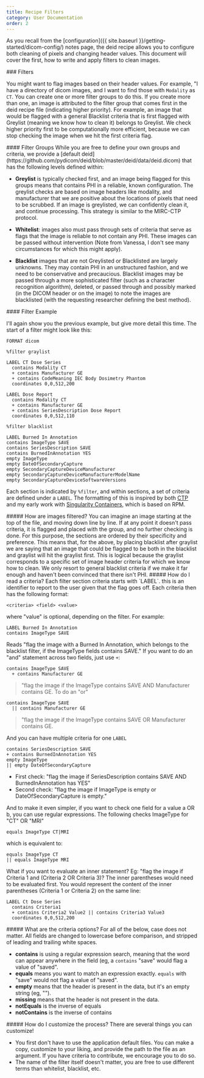 ```yaml
---
title: Recipe Filters
category: User Documentation
order: 2
---
```


As you recall from the [configuration]({{ site.baseurl }}/getting-started/dicom-config/)
notes page, the deid recipe allows you to configure both cleaning of pixels
and changing header values. This document will cover the first, how to write
and apply filters to clean images.

<a id="filters">
### Filters

You might want to flag images based on their header values. For example, "I have a directory
of dicom images, and I want to find those with `Modality` as `CT`. You can create
one or more filter groups to do this. If you create more than one, an image is attributed
to the filter group that comes first in the deid recipe file (indicating higher priority).
For example, an image that would be flagged with a general Blacklist criteria that is first flagged with Greylist
(meaning we know how to clean it) belongs to Greylist. We check higher priority
first to be computationally more efficient, because we can stop checking the
image when we hit the first criteria flag.

<a id="filter-groups">
#### Filter Groups
While you are free to define your own groups and criteria, we provide a [default deid](https://github.com/pydicom/deid/blob/master/deid/data/deid.dicom) that has the following levels defined within:

 - **Greylist** is typically checked first, and an image being flagged for this groups means that contains PHI in a reliable, known configuration. The greylist checks are based on image headers like modality, and manufacturer that we are positive about the locations of pixels that need to be scrubbed. If an image is greylisted, we can confidently clean it, and continue processing. This strategy is similar to the MIRC-CTP protocol.

 - **Whitelist**: images also must pass through sets of criteria that serve as flags that the image is reliable to not contain any PHI.  These images can be passed without intervention (Note from Vanessa, I don't see many circumstances for which this might apply).

 - **Blacklist** images that are not Greylisted or Blacklisted are largely unknowns. They may contain PHI in an unstructured fashion, and we need to be conservative and precaucious. Blacklist images may be passed through a more sophisticated filter (such as a character recognition algorithm), deleted, or passed through and possibly marked (in the DICOM header or on the image) to note the images are blacklisted (with the requesting researcher defining the best method).

<a id="filter-example">
#### Filter Example

I'll again show you the previous example, but give more detail this time.
The start of a filter might look like this:

```
FORMAT dicom

%filter graylist

LABEL CT Dose Series
  contains Modality CT
  + contains Manufacturer GE
  + contains CodeMeaning IEC Body Dosimetry Phantom
  coordinates 0,0,512,200

LABEL Dose Report
  contains Modality CT
  + contains Manufacturer GE
  + contains SeriesDescription Dose Report
  coordinates 0,0,512,110

%filter blacklist

LABEL Burned In Annotation
contains ImageType SAVE
contains SeriesDescription SAVE
contains BurnedInAnnotation YES
empty ImageType
empty DateOfSecondaryCapture
empty SecondaryCaptureDeviceManufacturer
empty SecondaryCaptureDeviceManufacturerModelName
empty SecondaryCaptureDeviceSoftwareVersions
```

Each section is indicated by `%filter`, and within sections, a set of criteria are defined under a `LABEL`.
The formatting of this is inspired by both [CTP](http://mircwiki.rsna.org/index.php?title=The_CTP_DICOM_Filter)
and my early work with [Singularity Containers](https://sylabs.io/docs/), which is based on RPM.

<a id="how-are-images-filtered">
##### How are images filtered?
You can imagine an image starting at the top of the file, and moving down line by line.
If at any point it doesn't pass criteria, it is flagged and placed with the group,
and no further checking is done.  For this purpose, the sections are ordered by
their specificity and preference. This means that, for the above, by placing
blacklist after graylist we are saying that an image that could be flagged
to be both in the blacklist and graylist will hit the graylist first. This is
logical because the graylist corresponds to a specific set of image header
criteria for which we know how to clean. We only resort to general blacklist
criteria if we make it far enough and haven't been convinced that there isn't PHI.

<a id="how-do-i-read-a-criteria">
##### How do I read a criteria?
Each filter section criteria starts with `LABEL`. this is an identifier to
report to the user given that the flag goes off. Each criteria then has the following format:

```
<criteria> <field> <value>
```
where "value" is optional, depending on the filter. For example:

```
LABEL Burned In Annotation
contains ImageType SAVE
```

Reads "flag the image with a Burned In Annotation, which belongs to the blacklist filter,
if the ImageType fields contains SAVE." If you want to do an "and" statement across
two fields, just use `+`:

```
contains ImageType SAVE
  + contains Manufacturer GE
```

> "flag the image if the ImageType contains SAVE AND Manufacturer contains GE. To do an "or"

```
contains ImageType SAVE
  || contains Manufacturer GE
```

> "flag the image if the ImageType contains SAVE OR Manufacturer contains GE.

And you can have multiple criteria for one `LABEL`

```
contains SeriesDescription SAVE
+ contains BurnedInAnnotation YES
empty ImageType
|| empty DateOfSecondaryCapture
```

 - First check: "flag the image if SeriesDescription contains SAVE AND BurnedInAnnotation has YES"
 - Second check: "flag the image if ImageType is empty or DateOfSecondaryCapture is empty."

And to make it even simpler, if you want to check one field for a value a OR b,
you can use regular expressions. The following checks ImageType for "CT" OR "MRI"

```
equals ImageType CT|MRI
```

which is equivalent to:

```
equals ImageType CT
|| equals ImageType MRI
```

What if you want to evaluate an inner statement? Eg: "flag the image if Criteria 1 and (Criteria 2 OR Criteria 3)? The inner parentheses would need to be evaluated first. You would represent the content of the inner parentheses (Criteria 1 or Criteria 2) on the same line:

```
LABEL Ct Dose Series
  contains Criteria1
  + contains Criteria2 Value2 || contains Criteria3 Value3
  coordinates 0,0,512,200
```

<a id="what-are-the-criteria-options">
##### What are the criteria options?
For all of the below, case does not matter. All fields are changed to lowercase before comparison, and stripped of leading and trailing white spaces.

 - **contains** is using a regular expression search, meaning that the word can appear anywhere in the field (eg, a `contains` "save" would flag a value of "saved".
 - **equals** means you want to match an expression exactly. `equals` with "save" would not flag a value of "saved".
 - **empty** means that the header is present in the data, but it's an empty string (eg, "").
 - **missing** means that the header is not present in the data.
 - **notEquals** is the inverse of equals
 - **notContains** is the inverse of contains

<a id="how-do-i-customize-the-process">
##### How do I customize the process?
There are several things you can customize!

- You first don't have to use the application default files. You can make a copy, customize to your liking, and provide the path to the file as an argument. If you have criteria to contribute, we encourage you to do so.
- The name of the filter itself doesn't matter, you are free to use different terms than whitelist, blacklist, etc.
